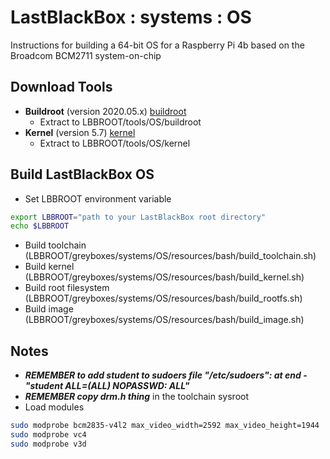 # LastBlackBox : systems : OS

Instructions for building a 64-bit OS for a Raspberry Pi 4b based on the Broadcom BCM2711 system-on-chip

## Download Tools

- **Buildroot** (version 2020.05.x) [buildroot](https://github.com/buildroot/buildroot/tree/2020.05.x)
  - Extract to LBBROOT/tools/OS/buildroot
- **Kernel** (version 5.7) [kernel](https://github.com/raspberrypi/linux/tree/rpi-5.7.y)
  - Extract to LBBROOT/tools/OS/kernel

## Build LastBlackBox OS

- Set LBBROOT environment variable

```bash
export LBBROOT="path to your LastBlackBox root directory"
echo $LBBROOT
```

- Build toolchain (LBBROOT/greyboxes/systems/OS/resources/bash/build_toolchain.sh)
- Build kernel (LBBROOT/greyboxes/systems/OS/resources/bash/build_kernel.sh)
- Build root filesystem (LBBROOT/greyboxes/systems/OS/resources/bash/build_rootfs.sh)
- Build image (LBBROOT/greyboxes/systems/OS/resources/bash/build_image.sh)

## Notes

- ***REMEMBER to add student to sudoers file "/etc/sudoers": at end - "student  ALL=(ALL) NOPASSWD: ALL"***
- ***REMEMBER copy drm.h thing*** in the toolchain sysroot
- Load modules

```bash
sudo modprobe bcm2835-v4l2 max_video_width=2592 max_video_height=1944
sudo modprobe vc4
sudo modprobe v3d
```

